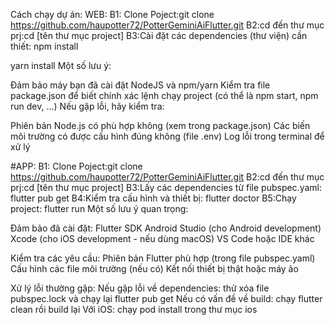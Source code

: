 Cách chạy dự án:
WEB:
B1: Clone Poject:git clone https://github.com/haupotter72/PotterGeminiAiFlutter.git
B2:cd đến thư mục prj:cd [tên thư mục project]
B3:Cài đặt các dependencies (thư viện) cần thiết:
npm install

yarn install
Một số lưu ý:

Đảm bảo máy bạn đã cài đặt NodeJS và npm/yarn
Kiểm tra file package.json để biết chính xác lệnh chạy project (có thể là npm start, npm run dev, ...)
Nếu gặp lỗi, hãy kiểm tra:

Phiên bản Node.js có phù hợp không (xem trong package.json)
Các biến môi trường có được cấu hình đúng không (file .env)
Log lỗi trong terminal để xử lý

#APP:
B1: Clone Poject:git clone https://github.com/haupotter72/PotterGeminiAiFlutter.git
B2:cd đến thư mục prj:cd [tên thư mục project]
B3:Lấy các dependencies từ file pubspec.yaml:
flutter pub get
B4:Kiểm tra cấu hình và thiết bị:
flutter doctor
B5:Chạy project:
flutter run
Một số lưu ý quan trọng:

Đảm bảo đã cài đặt:
Flutter SDK
Android Studio (cho Android development)
Xcode (cho iOS development - nếu dùng macOS)
VS Code hoặc IDE khác

Kiểm tra các yêu cầu:
Phiên bản Flutter phù hợp (trong file pubspec.yaml)
Cấu hình các file môi trường (nếu có)
Kết nối thiết bị thật hoặc máy ảo

Xử lý lỗi thường gặp:
Nếu gặp lỗi về dependencies: thử xóa file pubspec.lock và chạy lại flutter pub get
Nếu có vấn đề về build: chạy flutter clean rồi build lại
Với iOS: chạy pod install trong thư mục ios
